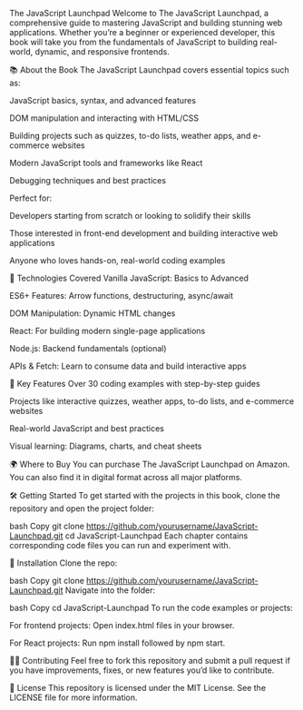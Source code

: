 The JavaScript Launchpad
Welcome to The JavaScript Launchpad, a comprehensive guide to mastering JavaScript and building stunning web applications. Whether you’re a beginner or experienced developer, this book will take you from the fundamentals of JavaScript to building real-world, dynamic, and responsive frontends.

📚 About the Book
The JavaScript Launchpad covers essential topics such as:

JavaScript basics, syntax, and advanced features

DOM manipulation and interacting with HTML/CSS

Building projects such as quizzes, to-do lists, weather apps, and e-commerce websites

Modern JavaScript tools and frameworks like React

Debugging techniques and best practices

Perfect for:

Developers starting from scratch or looking to solidify their skills

Those interested in front-end development and building interactive web applications

Anyone who loves hands-on, real-world coding examples

🔨 Technologies Covered
Vanilla JavaScript: Basics to Advanced

ES6+ Features: Arrow functions, destructuring, async/await

DOM Manipulation: Dynamic HTML changes

React: For building modern single-page applications

Node.js: Backend fundamentals (optional)

APIs & Fetch: Learn to consume data and build interactive apps

🚀 Key Features
Over 30 coding examples with step-by-step guides

Projects like interactive quizzes, weather apps, to-do lists, and e-commerce websites

Real-world JavaScript and best practices

Visual learning: Diagrams, charts, and cheat sheets

🌍 Where to Buy
You can purchase The JavaScript Launchpad on Amazon. You can also find it in digital format across all major platforms.

🛠️ Getting Started
To get started with the projects in this book, clone the repository and open the project folder:

bash
Copy
git clone https://github.com/yourusername/JavaScript-Launchpad.git
cd JavaScript-Launchpad
Each chapter contains corresponding code files you can run and experiment with.

📖 Installation
Clone the repo:

bash
Copy
git clone https://github.com/yourusername/JavaScript-Launchpad.git
Navigate into the folder:

bash
Copy
cd JavaScript-Launchpad
To run the code examples or projects:

For frontend projects: Open index.html files in your browser.

For React projects: Run npm install followed by npm start.

🧑‍💻 Contributing
Feel free to fork this repository and submit a pull request if you have improvements, fixes, or new features you’d like to contribute.

📝 License
This repository is licensed under the MIT License. See the LICENSE file for more information.
